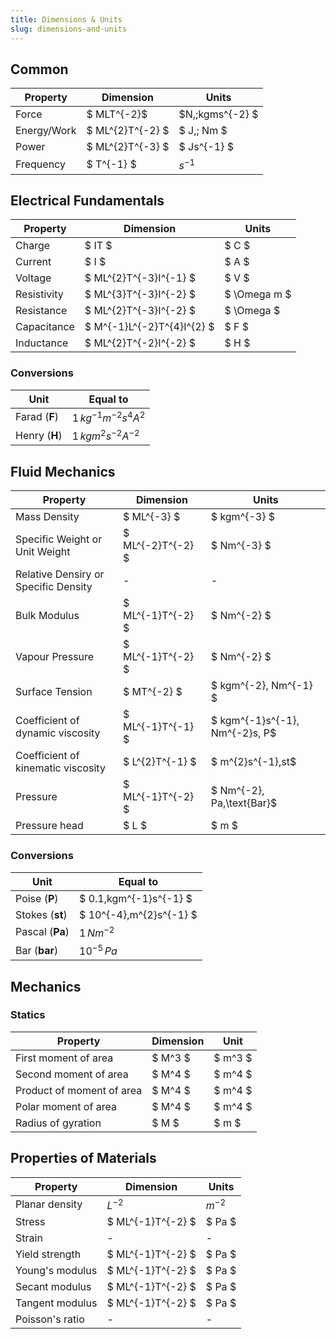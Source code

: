 ```yaml
---
title: Dimensions & Units
slug: dimensions-and-units
---
```


## Common

| Property    | Dimension        | Units            |
| ----------- | ---------------- | ---------------- |
| Force       | $ MLT^{-2}$      | $N,\;kgms^{-2} $ |
| Energy/Work | $ ML^{2}T^{-2} $ | $ J,\; Nm $      |
| Power       | $ ML^{2}T^{-3} $ | $ Js^{-1} $      |
| Frequency   | $ T^{-1} $       | $s^{-1}$         |

## Electrical Fundamentals

| Property    | Dimension                  | Units        |
| ----------- | -------------------------- | ------------ |
| Charge      | $ IT $                     | $ C $        |
| Current     | $ I $                      | $ A $        |
| Voltage     | $ ML^{2}T^{-3}I^{-1} $     | $ V $        |
| Resistivity | $ ML^{3}T^{-3}I^{-2} $     | $ \Omega m $ |
| Resistance  | $ ML^{2}T^{-3}I^{-2} $     | $ \Omega $   |
| Capacitance | $ M^{-1}L^{-2}T^{4}I^{2} $ | $ F $        |
| Inductance  | $ ML^{2}T^{-2}I^{-2} $     | $ H $        |

### Conversions

| Unit          | Equal to                 |
| ------------- | ------------------------ |
| Farad (**F**) | $1\,kg^{-1}m^{-2}s^4A^2$ |
| Henry (**H**) | $1\,kgm^2s^{-2}A^{-2}$   |

## Fluid Mechanics

| Property                             | Dimension         | Units                          |
| ------------------------------------ | ----------------- | ------------------------------ |
| Mass Density                         | $ ML^{-3} $       | $ kgm^{-3} $                   |
| Specific Weight or Unit Weight       | $ ML^{-2}T^{-2} $ | $ Nm^{-3} $                    |
| Relative Densiry or Specific Density | -                 | -                              |
| Bulk Modulus                         | $ ML^{-1}T^{-2} $ | $ Nm^{-2} $                    |
| Vapour Pressure                      | $ ML^{-1}T^{-2} $ | $ Nm^{-2} $                    |
| Surface Tension                      | $ MT^{-2} $       | $ kgm^{-2}, Nm^{-1} $          |
| Coefficient of dynamic viscosity     | $ ML^{-1}T^{-1} $ | $ kgm^{-1}s^{-1}, Nm^{-2}s, P$ |
| Coefficient of kinematic viscosity   | $ L^{2}T^{-1} $   | $ m^{2}s^{-1},st$              |
| Pressure                             | $ ML^{-1}T^{-2} $ | $ Nm^{-2}, Pa,\text{Bar}$      |
| Pressure head                        | $ L $             | $ m $                          |

### Conversions

| Unit            | Equal to                 |
| --------------- | ------------------------ |
| Poise (**P**)   | $ 0.1\,kgm^{-1}s^{-1} $  |
| Stokes (**st**) | $ 10^{-4}\,m^{2}s^{-1} $ |
| Pascal (**Pa**) | $1\,Nm^{-2}$             |
| Bar (**bar**)   | $10^{-5}\,Pa$            |

## Mechanics

### Statics

| Property                  | Dimension | Unit    |
| ------------------------- | --------- | ------- |
| First moment of area      | $ M^3 $   | $ m^3 $ |
| Second moment of area     | $ M^4 $   | $ m^4 $ |
| Product of moment of area | $ M^4 $   | $ m^4 $ |
| Polar moment of area      | $ M^4 $   | $ m^4 $ |
| Radius of gyration        | $ M $     | $ m $   |

## Properties of Materials

| Property        | Dimension         | Units    |
| --------------- | ----------------- | -------- |
| Planar density  | $L^{-2}$          | $m^{-2}$ |
| Stress          | $ ML^{-1}T^{-2} $ | $ Pa $   |
| Strain          | -                 | -        |
| Yield strength  | $ ML^{-1}T^{-2} $ | $ Pa $   |
| Young's modulus | $ ML^{-1}T^{-2} $ | $ Pa $   |
| Secant modulus  | $ ML^{-1}T^{-2} $ | $ Pa $   |
| Tangent modulus | $ ML^{-1}T^{-2} $ | $ Pa $   |
| Poisson's ratio | -                 | -        |
